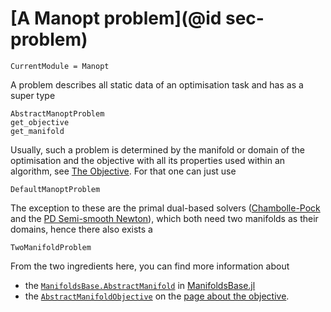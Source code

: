 # [A Manopt problem](@id sec-problem)

```@meta
CurrentModule = Manopt
```

A problem describes all static data of an optimisation task and has as a super type

```@docs
AbstractManoptProblem
get_objective
get_manifold
```

Usually, such a problem is determined by the manifold or domain of the optimisation and the objective with all its properties used within an algorithm, see [The Objective](objective.md). For that one can just use

```@docs
DefaultManoptProblem
```

The exception to these are the primal dual-based solvers ([Chambolle-Pock](../solvers/ChambollePock.md) and the [PD Semi-smooth Newton](../solvers/primal_dual_semismooth_Newton.md)),
which both need two manifolds as their domains, hence there also exists a

```@docs
TwoManifoldProblem
```

From the two ingredients here, you can find more information about
* the [`ManifoldsBase.AbstractManifold`](@extref) in [ManifoldsBase.jl](https://juliamanifolds.github.io/ManifoldsBase.jl/stable/)
* the [`AbstractManifoldObjective`](@ref) on the [page about the objective](objective.md).